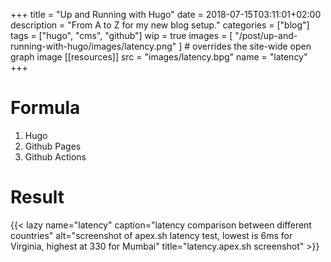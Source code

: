 +++
title = "Up and Running with Hugo"
date = 2018-07-15T03:11:01+02:00
description = "From A to Z for my new blog setup."
categories = ["blog"]
tags = ["hugo", "cms", "github"]
wip = true
images = [
  "/post/up-and-running-with-hugo/images/latency.png"
] # overrides the site-wide open graph image
[[resources]]
  src = "images/latency.bpg"
  name = "latency"
+++
<span></span>
<!--more-->
# Formula
1. Hugo
2. Github Pages
3. Github Actions

# Result

{{< lazy name="latency" caption="latency comparison between different countries" alt="screenshot of apex.sh latency test, lowest is 6ms for Virginia, highest at 330 for Mumbai" title="latency.apex.sh screenshot" >}}
